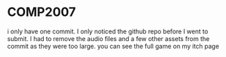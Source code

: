 # COMP2007
i only have one commit. I only noticed the github repo before I went to submit. I had to remove the audio files and a few other assets from the commit as they were too large. you can see the full game on my itch page 

